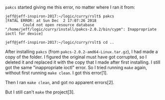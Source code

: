 `pakcs` started giving me this error, no matter where I ran it from:

    jeff@jeff-inspiron-2017:~/logic/curry/rslt$ pakcs
    [FATAL ERROR: at Sun Dec  2 17:07:26 2018
            Could not open resource database "/home/jeff/logic/curry/install/pakcs-2.0.2/bin/cypm": Inappropriate ioctl for device]
    
    jeff@jeff-inspiron-2017:~/logic/curry/rslt$ cd ..

After installing `pakcs` (from `pakcs-2.0.2-amd64-Linux.tar.gz`), I had made a copy of the folder. I figured the original must have got corrupted, so I deleted it and replaced it with the copy that I made after first installing. I still got the same "inappropriate ioctl" error. So I tried running `make` again, without first running `make clean`. I got this error[1].

Then I ran `make clean`, and got no apparent errors[2].

But I still can't `make` the project[3].
